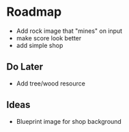 # Roadmap
- Add rock image that "mines" on input
- make score look better
- add simple shop

## Do Later
- Add tree/wood resource

## Ideas
- Blueprint image for shop background
